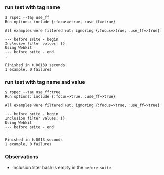 ### run test with tag name

```
$ rspec --tag use_ff
Run options: include {:focus=>true, :use_ff=>true}

All examples were filtered out; ignoring {:focus=>true, :use_ff=>true}

--- before suite - begin
Inclusion filter values: {}
Using Webkit
--- before suite - end
.

Finished in 0.00139 seconds
1 example, 0 failures
```

### run test with tag name and value

```
$ rspec --tag use_ff:true
Run options: include {:focus=>true, :use_ff=>true}

All examples were filtered out; ignoring {:focus=>true, :use_ff=>true}

--- before suite - begin
Inclusion filter values: {}
Using Webkit
--- before suite - end
.

Finished in 0.0013 seconds
1 example, 0 failures
```

### Observations
- Inclusion filter hash is empty in the `before suite`
